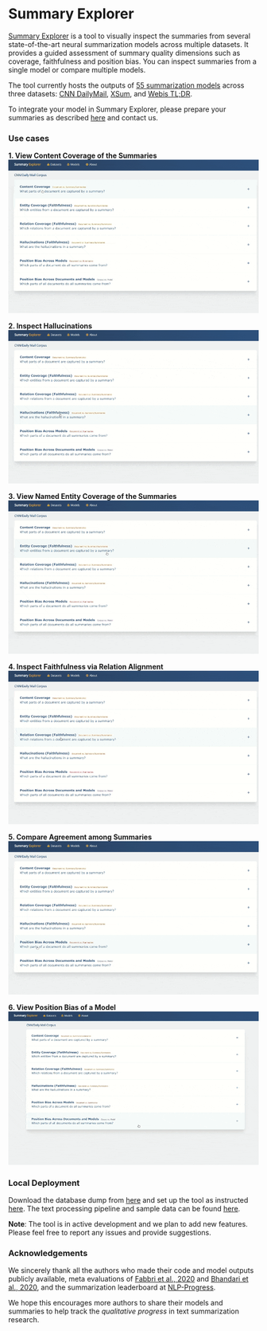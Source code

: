# Summary Explorer

[Summary Explorer](https://tldr.webis.de/) is a tool to visually inspect the summaries from several state-of-the-art neural summarization models across multiple datasets. It provides a guided assessment of summary quality dimensions such as coverage, faithfulness and position bias. You can inspect summaries from a single model or compare multiple models.

The tool currently hosts the outputs of [55 summarization models](https://tldr.webis.de/models) across three datasets: [CNN DailyMail](https://huggingface.co/datasets/cnn_dailymail), [XSum](https://huggingface.co/datasets/xsum), and [Webis TL;DR](https://huggingface.co/datasets/reddit).

To integrate your model in Summary Explorer, please prepare your summaries as described [here](https://tldr.webis.de/about) and contact us.




### Use cases

**1. View Content Coverage of the Summaries**
![Content Coverage](ui/frontend/static/frontend/images/gifs/q1.gif)


**2. Inspect Hallucinations**
![Hallucinations](ui/frontend/static/frontend/images/gifs/q2.gif)

**3. View Named Entity Coverage of the Summaries** 
![Named Entity Coverage](ui/frontend/static/frontend/images/gifs/q3.gif)


**4. Inspect Faithfulness via Relation Alignment**
![Relation Coverage](ui/frontend/static/frontend/images/gifs/q4.gif)

**5. Compare Agreement among Summaries**
![Summary Agreement](ui/frontend/static/frontend/images/gifs/q5.gif)

**6. View Position Bias of a Model**
![Position Bias](ui/frontend/static/frontend/images/gifs/q6.gif)
### Local Deployment
Download the database dump from [here](https://files.webis.de/summary-explorer/database/dbexport.sql) and set up the tool as instructed [here](ui/README.md). The text processing pipeline and sample data can be found [here](text-processing/).

**Note**: The tool is in active development and we plan to add new features. Please feel free to report any issues and provide suggestions.

### Acknowledgements
We sincerely thank all the authors who made their code and model outputs publicly available, meta evaluations of [Fabbri et al., 2020](https://github.com/Yale-LILY/SummEval) and [Bhandari et al., 2020](https://github.com/neulab/REALSumm), and the summarization leaderboard at [NLP-Progress](https://nlpprogress.com/english/summarization.html). 

We hope this encourages more authors to share their models and summaries to help track the *qualitative progress* in text summarization research. 
